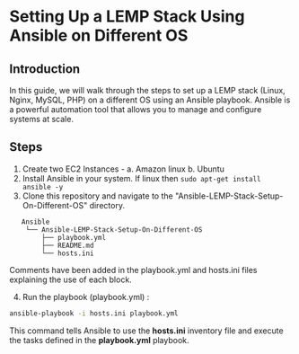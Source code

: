 # Setting Up a LEMP Stack Using Ansible on Different OS
## Introduction
In this guide, we will walk through the steps to set up a LEMP stack (Linux, Nginx, MySQL, PHP) on a different OS using an Ansible playbook.  Ansible is a powerful automation tool that allows you to manage and configure systems at scale.

## Steps
1. Create two EC2 Instances - a. Amazon linux b. Ubuntu  
2. Install Ansible in your system. If linux then ``` sudo apt-get install ansible -y ```
3. Clone this repository and navigate to the "Ansible-LEMP-Stack-Setup-On-Different-OS" directory.

```plaintext
   Ansible
    └── Ansible-LEMP-Stack-Setup-On-Different-OS
        ├── playbook.yml
        ├── README.md
        └── hosts.ini
```
Comments have been added in the playbook.yml and hosts.ini files explaining the use of each block.

4. Run the playbook (playbook.yml) : 
```bash
ansible-playbook -i hosts.ini playbook.yml
```
This command tells Ansible to use the **hosts.ini** inventory file and execute the tasks defined in the **playbook.yml** playbook.
